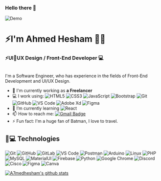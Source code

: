 
### Hello there 👋
<img src="https://i.imgur.com/fHQmyRj.jpg" alt="Demo"/>
<h1 align=""> ⚡I'm Ahmed Hesham 👨‍💻 </h1>
<h3 align=""> ⚡UI🔹UX Design / Front-End Developer 💻 </h3>
<br>
I'm a Software Engineer, who has experience in the fields of Front-End Development and UI/UX Design.

- 🔭 I'm currently working as **a Freelancer**
- 💻 I work using:
  ![HTML5](https://img.shields.io/badge/-HTML5-E34F26?style=plastic&logo=html5&logoColor=white)
  ![CSS3](https://img.shields.io/badge/-CSS3-1572B6?style=plastic&logo=css3)
  ![JavaScript](https://img.shields.io/badge/-JavaScript-black?style=plastic&logo=javascript)
  ![Bootstrap](https://img.shields.io/badge/-Bootstrap-563D7C?style=plastic&logo=bootstrap)
  ![Git](https://img.shields.io/badge/-Git-black?style=plastic&logo=git)
  ![GitHub](https://img.shields.io/badge/-GitHub-181717?style=plastic&logo=github)
  ![VS Code](https://img.shields.io/badge/-VS%20Code-007ACC?style=plastic&logo=visual-studio-code)
  ![Adobe Xd](https://img.shields.io/badge/adobexd-C71585??style=for-the-badge&logo=adobexd&logoColor=white)
  ![Figma](https://img.shields.io/badge/figma-2F4F4F??style=for-the-badge&logo=figma&logoColor=white)
    <!--   ![GitLab](https://img.shields.io/badge/-GitLab-FCA121?style=plastic&logo=gitlab) -->
- 🌱 I’m currently learning 
  ![React](https://img.shields.io/badge/-React-3b2e5a?style=plastic&logo=react)
- 📫 How to reach me: [![Gmail Badge](https://img.shields.io/badge/Gmail-D14836??style=for-the-badge&logo=gmail&logoColor=white&link=https://twitter.com/moshfiqrony/)](https://twitter.com/_a7mdhesham_)
- ⚡ Fun fact: I'm a huge fan of Batman, I love to travel.

## 🚀💻 Technologies

  ![Git](https://img.shields.io/badge/-Git-black?style=flat-square&logo=git)
  ![GitHub](https://img.shields.io/badge/-GitHub-181717?style=flat-square&logo=github)
  ![GitLab](https://img.shields.io/badge/-GitLab-FCA121?style=flat-square&logo=gitlab)
  ![VS Code](https://img.shields.io/badge/-VS%20Code-007ACC?style=flat-square&logo=visual-studio-code)
  ![Postman](https://img.shields.io/badge/Postman-black?style=flat-square&logo=postman)
  ![Arduino](https://img.shields.io/badge/Arduino-black?style=flat-square&logo=arduino)
  ![Linux](https://img.shields.io/badge/Linux-black?style=flat-square&logo=linux)
  ![PHP](https://img.shields.io/badge/PHP-black?style=flat-square&logo=php)
  ![MySQL](https://img.shields.io/badge/-MySQL-black?style=flat-square&logo=mysql)
  ![MaterialUI](https://img.shields.io/badge/-MatrialUI-0081CB?style=flat-square&logo=material-UI)
  ![Firebase](https://img.shields.io/badge/Firebase-black?style=flat-square&logo=firebase)
  ![Python](https://img.shields.io/badge/-Python-black?style=flat-square&logo=Python)
  ![Google Chrome](https://img.shields.io/badge/Chrome-black?style=flat-square&logo=google-chrome)
  ![Discord](https://img.shields.io/badge/Discord-black?style=flat-square&logo=discord)
  ![Cisco](https://img.shields.io/badge/Cisco-black?style=flat-square&logo=cisco)
  <img alt="Figma" src="https://img.shields.io/badge/figma-%23F24E1E.svg?style=for-the-badge&logo=figma&logoColor=white"/>
  <img alt="Canva" src="https://img.shields.io/badge/Canva-%2300C4CC.svg?style=for-the-badge&logo=Canva&logoColor=white"/>
  
 
[![A7medhesham's github stats](https://github-readme-stats.vercel.app/api?username=a7mdhesham&theme=dark&show_icons=true)](https://github.com/a7mdhesham)

